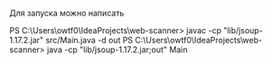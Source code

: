 Для запуска можно написать 

PS C:\Users\owtf0\IdeaProjects\web-scanner> javac -cp "lib/jsoup-1.17.2.jar" src/Main.java -d out
PS C:\Users\owtf0\IdeaProjects\web-scanner> java -cp "lib/jsoup-1.17.2.jar;out" Main
